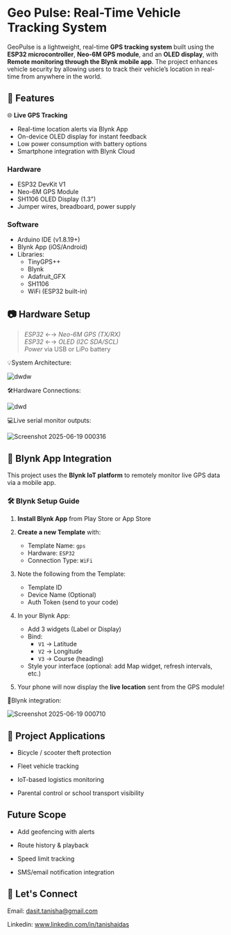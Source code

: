 # Geo Pulse: Real-Time Vehicle Tracking System

GeoPulse is a lightweight, real-time **GPS tracking system** built using the **ESP32 microcontroller**, **Neo-6M GPS module**, and an **OLED display**, with **Remote monitoring through the Blynk mobile app**. The project enhances vehicle security by allowing users to track their vehicle’s location in real-time from anywhere in the world.

## 🧩 Features

🌐 **Live GPS Tracking**
  -  Real-time location alerts via Blynk App
  -  On-device OLED display for instant feedback
  -  Low power consumption with battery options
  -  Smartphone integration with Blynk Cloud


### Hardware
- ESP32 DevKit V1
- Neo-6M GPS Module
- SH1106 OLED Display (1.3")
- Jumper wires, breadboard, power supply

### Software
- Arduino IDE (v1.8.19+)
- Blynk App (iOS/Android)
- Libraries:
  - TinyGPS++
  - Blynk
  - Adafruit_GFX
  - SH1106
  - WiFi (ESP32 built-in)

## 📷 Hardware Setup

> *ESP32* ←→ *Neo-6M GPS (TX/RX)*  
> *ESP32* ←→ *OLED (I2C SDA/SCL)*  
> *Power* via USB or LiPo battery

💡System Architecture:

![dwdw](https://github.com/user-attachments/assets/5925f784-8a4c-417e-97d2-8f0973abd096)


🛠️Hardware Connections:

![dwd](https://github.com/user-attachments/assets/98b9dec7-5950-465e-832b-578e881f6d57)


💻Live serial monitor outputs:

![Screenshot 2025-06-19 000316](https://github.com/user-attachments/assets/aee61c19-d440-4d18-a6a4-199fda040c2a)

## 📱 Blynk App Integration

This project uses the **Blynk IoT platform** to remotely monitor live GPS data via a mobile app.

### 🛠️ Blynk Setup Guide

1. **Install Blynk App** from Play Store or App Store
2. **Create a new Template** with:
   - Template Name: `gps`
   - Hardware: `ESP32`
   - Connection Type: `WiFi`
3. Note the following from the Template:
   - Template ID
   - Device Name (Optional)
   - Auth Token (send to your code)

4. In your Blynk App:
   - Add 3 widgets (Label or Display)
   - Bind:
     - `V1` → Latitude
     - `V2` → Longitude
     - `V3` → Course (heading)
   - Style your interface (optional: add Map widget, refresh intervals, etc.)

5. Your phone will now display the **live location** sent from the GPS module!

📍Blynk integration:

![Screenshot 2025-06-19 000710](https://github.com/user-attachments/assets/855962cd-3ecc-470e-9eac-aba9ea0fd047)


## 💼 Project Applications

  - Bicycle / scooter theft protection

  - Fleet vehicle tracking

  - IoT-based logistics monitoring

  - Parental control or school transport visibility

##  Future Scope

  - Add geofencing with alerts

  - Route history & playback

  - Speed limit tracking

  - SMS/email notification integration

## 🙌 Let's Connect

  Email: dasit.tanisha@gmail.com
  
  Linkedin: www.linkedin.com/in/tanishajdas
